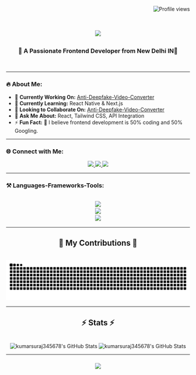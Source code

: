 <p align="right">
  <img src="https://komarev.com/ghpvc/?username=kumarsuraj345678&label=Profile%20views&color=0e75b6&style=flat" alt="Profile views" />
</p>

<h1 align="center">
    <img src="https://readme-typing-svg.herokuapp.com/?font=Righteous&size=35&center=true&vCenter=true&width=500&height=70&duration=4000&lines=Hi+There!+👋;+I'm+Suraj+Kumar!;" />
</h1>

<h3 align="center">🚀 A Passionate Frontend Developer from New Delhi IN🚀</h3>

<br/>

<div align="left">

---
  
### 🔥 About Me:

- 🔭 **Currently Working On:** [Anti-Deepfake-Video-Converter](https://github.com/kumarsuraj345678/Anti-Deepfake-Video-Converter)
- 🌱 **Currently Learning:** React Native & Next.js
- 👯 **Looking to Collaborate On:** [Anti-Deepfake-Video-Converter](https://github.com/kumarsuraj345678/Anti-Deepfake-Video-Converter)
- 💬 **Ask Me About:** React, Tailwind CSS, API Integration
- ⚡ **Fun Fact:** 🚀 I believe frontend development is 50% coding and 50% Googling.
---
 </div>

### 🌐 Connect with Me:
 
<div align="center"> 
  <a href="mailto:kumarsuraj345678@gmail.com@gmail.com">
    <img src="https://img.shields.io/badge/Gmail-333333?style=for-the-badge&logo=gmail&logoColor=red" />
  </a>
  <a href="https://linkedin.com/in/kumarsuraj345678" target="_blank">
    <img src="https://img.shields.io/badge/LinkedIn-0077B5?style=for-the-badge&logo=linkedin&logoColor=white" target="_blank" />
  </a>
  <a href="https://kumarsuraj345678.netlify.app/" target="_blank">
     <img src="https://img.shields.io/badge/Portfolio-FF5722?style=for-the-badge&logo=todoist&logoColor=white" target="_blank" /> <!-- sqlite, safari, google-chrome are other good icon options -->
  </a>
</div>

 <hr/>
 
### ⚒️ Languages-Frameworks-Tools:
<br/>

<div align="center">
    <img src="https://skillicons.dev/icons?i=html,css,js,sass" /><br/>
    <img src="https://skillicons.dev/icons?i=react,redux,bootstrap,tailwind,materialui,nextjs" /><br/>
    <img src="https://skillicons.dev/icons?i=npm,babel,figma,vite,netlify,vscode,git,github" />
</div>

<hr/>

<div align="center">
  <h2>🐍 My Contributions 🐍</h2>
  <br>
  <img alt="snake eating my contributions" src="https://raw.githubusercontent.com/kumarsuraj345678/kumarsuraj345678/output/github-contribution-grid-snake.svg" />
  
</div>

<hr/>

<h2 align="center">⚡ Stats ⚡</h2>
<br>
<div align=center>
  <img src="https://github-readme-stats.vercel.app/api?username=kumarsuraj345678&theme=default&show_icons=true&hide_border=true&count_private=true" alt="kumarsuraj345678's GitHub Stats" />

<img src="https://streak-stats.demolab.com?user=kumarsuraj345678&theme=default&hide_border=true" alt="kumarsuraj345678's GitHub Stats" />
</div>
<hr/>
<h3 align="center">
    <img src="https://readme-typing-svg.herokuapp.com/?font=Righteous&size=35&center=true&vCenter=true&width=500&height=70&duration=4000&lines=Thanks+for+visiting!+👋;+Leave+a+message+on+Linkedin!;I'm+always+down+to+collab+:)" />
</h3>
<br/>

